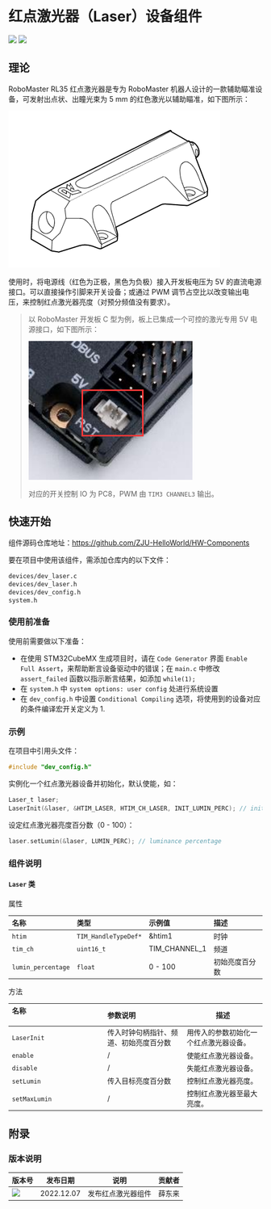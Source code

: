 # 红点激光器（Laser）设备组件

 <img src = "https://img.shields.io/badge/version-1.0.0-green"><sp> <img src = "https://img.shields.io/badge/author-dungloi-lightgrey"> 

## 理论

RoboMaster RL35 红点激光器是专为 RoboMaster 机器人设计的一款辅助瞄准设备，可发射出点状、出瞳光束为 5 mm 的红色激光以辅助瞄准，如下图所示：

![image-20221207205128088](红点激光器设备组件.assets/image-20221207205128088.png)

使用时，将电源线（红色为正极，黑色为负极）接入开发板电压为 5V 的直流电源接口。可以直接操作引脚来开关设备；或通过 PWM 调节占空比以改变输出电压，来控制红点激光器亮度（对预分频值没有要求）。

> 以 RoboMaster 开发板 C 型为例，板上已集成一个可控的激光专用 5V 电源接口，如下图所示：
>
> ![image-20221207204102515](红点激光器设备组件.assets/image-20221207204102515.png) 
>
> 对应的开关控制 IO 为 PC8，PWM 由 `TIM3 CHANNEL3` 输出。

## 快速开始

组件源码仓库地址：<https://github.com/ZJU-HelloWorld/HW-Components>

要在项目中使用该组件，需添加仓库内的以下文件：

```
devices/dev_laser.c
devices/dev_laser.h
devices/dev_config.h
system.h
```

### 使用前准备

使用前需要做以下准备：

* 在使用 STM32CubeMX 生成项目时，请在 `Code Generator` 界面 `Enable Full Assert`，来帮助断言设备驱动中的错误；在 `main.c` 中修改 `assert_failed` 函数以指示断言结果，如添加 `while(1);`
* 在 `system.h` 中 `system options: user config` 处进行系统设置
* 在 `dev_config.h` 中设置 `Conditional Compiling` 选项，将使用到的设备对应的条件编译宏开关定义为 1.

### 示例

在项目中引用头文件：

```c
#include "dev_config.h"
```

实例化一个红点激光器设备并初始化，默认使能，如：

```c
Laser_t laser;
LaserInit(&laser, &HTIM_LASER, HTIM_CH_LASER, INIT_LUMIN_PERC); // init luminance percentage
```

设定红点激光器亮度百分数（0 - 100）：

```c
laser.setLumin(&laser, LUMIN_PERC); // luminance percentage
```


### 组件说明

#### `Laser` 类

属性

| 名称               | 类型                 | 示例值        | 描述           |
| :----------------- | :------------------- | :------------ | :------------- |
| `htim`             | `TIM_HandleTypeDef*` | &htim1        | 时钟           |
| `tim_ch`           | `uint16_t`           | TIM_CHANNEL_1 | 频道           |
| `lumin_percentage` | `float`              | 0 - 100       | 初始亮度百分数 |

方法

| 名称<img width=250/> | 参数说明                               | 描述                                   |
| :------------------- | :------------------------------------- | -------------------------------------- |
| `LaserInit`          | 传入时钟句柄指针、频道、初始亮度百分数 | 用传入的参数初始化一个红点激光器设备。 |
| `enable`             | /                                      | 使能红点激光器设备。                   |
| `disable`            | /                                      | 失能红点激光器设备。                   |
| `setLumin`           | 传入目标亮度百分数                     | 控制红点激光器亮度。                   |
| `setMaxLumin`        | /                                      | 控制红点激光器至最大亮度。             |


## 附录

### 版本说明

| 版本号                                                       | 发布日期   | 说明               | 贡献者 |
| ------------------------------------------------------------ | ---------- | ------------------ | ------ |
| <img src = "https://img.shields.io/badge/version-1.0.0-green"> | 2022.12.07 | 发布红点激光器组件 | 薛东来 |
